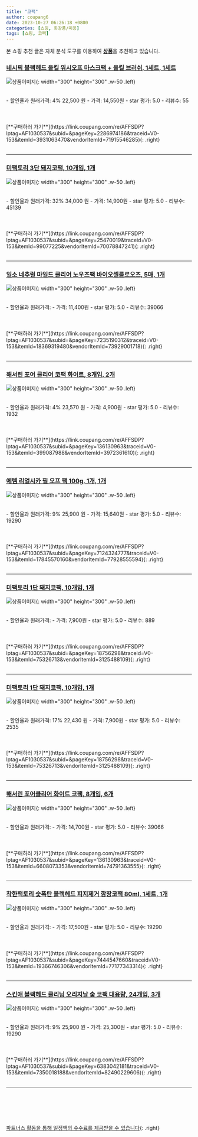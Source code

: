 ```yaml
---
title: "코팩"
author: coupang6
date: 2023-10-27 06:26:18 +0800
categories: [쇼핑, 화장품/미용]
tags: [쇼핑, 코팩]
---
```


본 쇼핑 추천 글은 자체 분석 도구를 이용하여 [**상품**](https://link.coupang.com/a/bao1ui)을 추천하고 있습니다.

### [네시픽 블랙헤드 올킬 워시오프 마스크팩 + 올킬 브러쉬, 1세트, 1세트](https://link.coupang.com/re/AFFSDP?lptag=AF1030537&subid=&pageKey=2286974186&traceid=V0-153&itemId=3931063470&vendorItemId=71915546285)

![상품이미지](https://thumbnail8.coupangcdn.com/thumbnails/remote/230x230ex/image/retail/images/3840306841442384-a73ff393-79ae-4a4d-9131-d99edd572a21.jpg){: width="300" height="300" .w-50 .left}


<br>
- 할인율과 원래가격: 4%  22,500   원
- 가격: 14,550원
- star 평가: 5.0
- 리뷰수: 55
<br>
<br>
<br>
<br>
[**구매하러 가기**](https://link.coupang.com/re/AFFSDP?lptag=AF1030537&subid=&pageKey=2286974186&traceid=V0-153&itemId=3931063470&vendorItemId=71915546285){: .right}
<br>
<br>

---

### [미팩토리 3단 돼지코팩, 10개입, 1개](https://link.coupang.com/re/AFFSDP?lptag=AF1030537&subid=&pageKey=25470019&traceid=V0-153&itemId=99077225&vendorItemId=70078847241)

![상품이미지](https://thumbnail10.coupangcdn.com/thumbnails/remote/230x230ex/image/retail/images/2887365518014855-60fb7a80-2412-4578-b55d-27ae09650d83.jpg){: width="300" height="300" .w-50 .left}


<br>
- 할인율과 원래가격: 32%  34,000   원
- 가격: 14,900원
- star 평가: 5.0
- 리뷰수: 45139
<br>
<br>
<br>
<br>
[**구매하러 가기**](https://link.coupang.com/re/AFFSDP?lptag=AF1030537&subid=&pageKey=25470019&traceid=V0-153&itemId=99077225&vendorItemId=70078847241){: .right}
<br>
<br>

---

### [일소 네추럴 마일드 클리어 노우즈팩 바이오셀룰로오즈, 5매, 1개](https://link.coupang.com/re/AFFSDP?lptag=AF1030537&subid=&pageKey=7235190312&traceid=V0-153&itemId=18369319480&vendorItemId=73929001718)

![상품이미지](https://thumbnail6.coupangcdn.com/thumbnails/remote/230x230ex/image/retail/images/4353704422309035-a5220e5b-c4bd-4028-908a-b7562d897d00.jpg){: width="300" height="300" .w-50 .left}


<br>
- 할인율과 원래가격: 
- 가격: 11,400원
- star 평가: 5.0
- 리뷰수: 39066
<br>
<br>
<br>
<br>
[**구매하러 가기**](https://link.coupang.com/re/AFFSDP?lptag=AF1030537&subid=&pageKey=7235190312&traceid=V0-153&itemId=18369319480&vendorItemId=73929001718){: .right}
<br>
<br>

---

### [해서린 포어 클리어 코팩 화이트, 8개입, 2개](https://link.coupang.com/re/AFFSDP?lptag=AF1030537&subid=&pageKey=136130963&traceid=V0-153&itemId=399087988&vendorItemId=3972361610)

![상품이미지](https://thumbnail9.coupangcdn.com/thumbnails/remote/230x230ex/image/retail/images/7213719571960191-21845954-4eba-4592-96cf-cb4ecb89fb14.jpg){: width="300" height="300" .w-50 .left}


<br>
- 할인율과 원래가격: 4%  23,570   원
- 가격: 4,900원
- star 평가: 5.0
- 리뷰수: 1932
<br>
<br>
<br>
<br>
[**구매하러 가기**](https://link.coupang.com/re/AFFSDP?lptag=AF1030537&subid=&pageKey=136130963&traceid=V0-153&itemId=399087988&vendorItemId=3972361610){: .right}
<br>
<br>

---

### [에템 리얼시카 필 오프 팩 100g, 1개, 1개](https://link.coupang.com/re/AFFSDP?lptag=AF1030537&subid=&pageKey=7124324777&traceid=V0-153&itemId=17845570160&vendorItemId=77928555594)

![상품이미지](https://thumbnail10.coupangcdn.com/thumbnails/remote/230x230ex/image/retail/images/1689320521909848-b2f6b144-a1b6-4ff1-8443-c2216cc83f94.jpg){: width="300" height="300" .w-50 .left}


<br>
- 할인율과 원래가격: 9%  25,900   원
- 가격: 15,640원
- star 평가: 5.0
- 리뷰수: 19290
<br>
<br>
<br>
<br>
[**구매하러 가기**](https://link.coupang.com/re/AFFSDP?lptag=AF1030537&subid=&pageKey=7124324777&traceid=V0-153&itemId=17845570160&vendorItemId=77928555594){: .right}
<br>
<br>

---

### [미팩토리 1단 돼지코팩, 10개입, 1개](https://link.coupang.com/re/AFFSDP?lptag=AF1030537&subid=&pageKey=18756298&traceid=V0-153&itemId=75326713&vendorItemId=3125488109)

![상품이미지](https://thumbnail10.coupangcdn.com/thumbnails/remote/230x230ex/image/retail/images/3810222069198829-f5c54333-652e-4388-a08c-70860857ff0e.jpg){: width="300" height="300" .w-50 .left}


<br>
- 할인율과 원래가격: 
- 가격: 7,900원
- star 평가: 5.0
- 리뷰수: 889
<br>
<br>
<br>
<br>
[**구매하러 가기**](https://link.coupang.com/re/AFFSDP?lptag=AF1030537&subid=&pageKey=18756298&traceid=V0-153&itemId=75326713&vendorItemId=3125488109){: .right}
<br>
<br>

---

### [미팩토리 1단 돼지코팩, 10개입, 1개](https://link.coupang.com/re/AFFSDP?lptag=AF1030537&subid=&pageKey=18756298&traceid=V0-153&itemId=75326713&vendorItemId=3125488109)

![상품이미지](https://thumbnail10.coupangcdn.com/thumbnails/remote/230x230ex/image/retail/images/3810222069198829-f5c54333-652e-4388-a08c-70860857ff0e.jpg){: width="300" height="300" .w-50 .left}


<br>
- 할인율과 원래가격: 17%  22,430   원
- 가격: 7,900원
- star 평가: 5.0
- 리뷰수: 2535
<br>
<br>
<br>
<br>
[**구매하러 가기**](https://link.coupang.com/re/AFFSDP?lptag=AF1030537&subid=&pageKey=18756298&traceid=V0-153&itemId=75326713&vendorItemId=3125488109){: .right}
<br>
<br>

---

### [해서린 포어클리어 화이트 코팩, 8개입, 6개](https://link.coupang.com/re/AFFSDP?lptag=AF1030537&subid=&pageKey=136130963&traceid=V0-153&itemId=6608073353&vendorItemId=74791363555)

![상품이미지](https://thumbnail9.coupangcdn.com/thumbnails/remote/230x230ex/image/rs_quotation_api/eou2vxvd/9aa1a509d00d46a08bcd96f6c37a1e9c.jpg){: width="300" height="300" .w-50 .left}


<br>
- 할인율과 원래가격: 
- 가격: 14,700원
- star 평가: 5.0
- 리뷰수: 39066
<br>
<br>
<br>
<br>
[**구매하러 가기**](https://link.coupang.com/re/AFFSDP?lptag=AF1030537&subid=&pageKey=136130963&traceid=V0-153&itemId=6608073353&vendorItemId=74791363555){: .right}
<br>
<br>

---

### [착한팩토리 숯폭탄 블랙헤드 피지제거 깜장코팩 80ml, 1세트, 1개](https://link.coupang.com/re/AFFSDP?lptag=AF1030537&subid=&pageKey=7444547660&traceid=V0-153&itemId=19366746306&vendorItemId=77177343314)

![상품이미지](https://thumbnail9.coupangcdn.com/thumbnails/remote/230x230ex/image/vendor_inventory/ba8e/1d84b40cc1613ad21f9d729ad944a6d96877c3ae6af9078682e8fc68cb1f.jpg){: width="300" height="300" .w-50 .left}


<br>
- 할인율과 원래가격: 
- 가격: 17,500원
- star 평가: 5.0
- 리뷰수: 19290
<br>
<br>
<br>
<br>
[**구매하러 가기**](https://link.coupang.com/re/AFFSDP?lptag=AF1030537&subid=&pageKey=7444547660&traceid=V0-153&itemId=19366746306&vendorItemId=77177343314){: .right}
<br>
<br>

---

### [스킨애 블랙헤드 클리닝 오리지날 숯 코팩 대용량, 24개입, 3개](https://link.coupang.com/re/AFFSDP?lptag=AF1030537&subid=&pageKey=6383042181&traceid=V0-153&itemId=7350018188&vendorItemId=82490229606)

![상품이미지](https://thumbnail6.coupangcdn.com/thumbnails/remote/230x230ex/image/vendor_inventory/15e5/c1a7d37602874a7080393e2283dc742c55f13a0932c28033d3c51c70bb7d.png){: width="300" height="300" .w-50 .left}


<br>
- 할인율과 원래가격: 9%  25,900   원
- 가격: 25,300원
- star 평가: 5.0
- 리뷰수: 19290
<br>
<br>
<br>
<br>
[**구매하러 가기**](https://link.coupang.com/re/AFFSDP?lptag=AF1030537&subid=&pageKey=6383042181&traceid=V0-153&itemId=7350018188&vendorItemId=82490229606){: .right}
<br>
<br>

---
<br><br><br><br><br> [파트너스 활동을 통해 일정액의 수수료를 제공받을 수 있습니다](https://link.coupang.com/a/bao1ui){: .right}